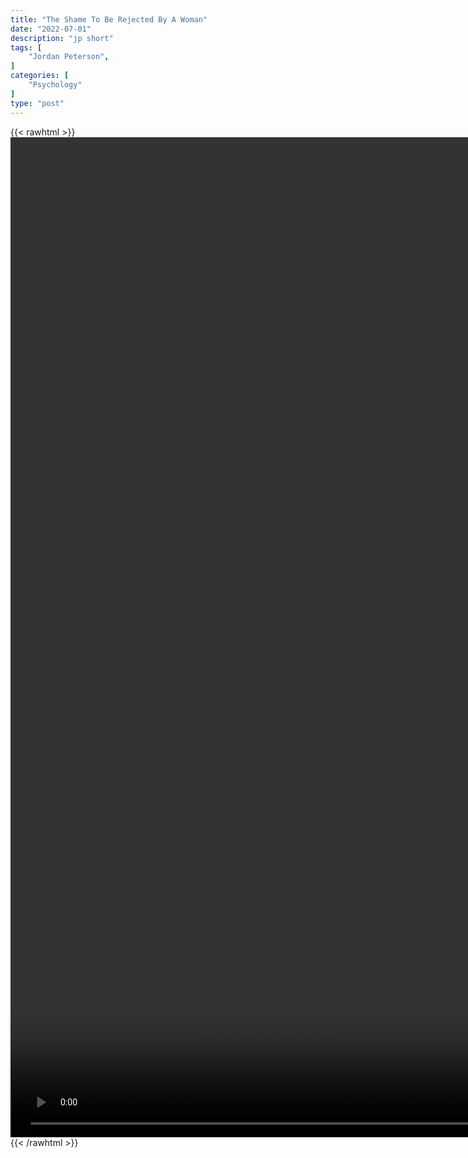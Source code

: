 ```yaml
---
title: "The Shame To Be Rejected By A Woman"
date: "2022-07-01"
description: "jp short"
tags: [
    "Jordan Peterson",
]
categories: [
    "Psychology"
]
type: "post"
---
```

{{< rawhtml >}}
    <video style="height:40vh;width:auto" overflow="hidden" controls>
        <source src="https://clips.dev00ps.com/Jordan_Peterson/The_shame_to_be_rejected_by_a_woman_goes_beyond_being_rejected_by_a_woman.mp4" type="video/mp4"> 
    </video>
{{< /rawhtml >}}

